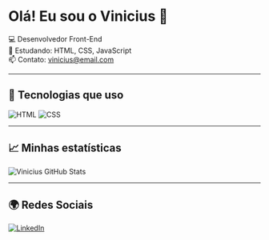 # Olá! Eu sou o Vinicius 👋

💻 Desenvolvedor Front-End  
🎯 Estudando: HTML, CSS, JavaScript  
📫 Contato: vinicius@email.com  

---

## 🚀 Tecnologias que uso
![HTML](https://img.shields.io/badge/HTML5-E34F26?style=flat-square&logo=html5&logoColor=white)
![CSS](https://img.shields.io/badge/CSS3-1572B6?style=flat-square&logo=css3&logoColor=white)

---

## 📈 Minhas estatísticas
![Vinicius GitHub Stats](https://github-readme-stats.vercel.app/api?username=viniciusdev&show_icons=true&theme=radical)

---

## 🌍 Redes Sociais
[![LinkedIn](https://img.shields.io/badge/-LinkedIn-0077B5?style=flat-square&logo=linkedin&logoColor=white)](https://linkedin.com/in/seu-link)
